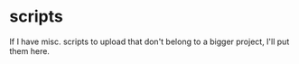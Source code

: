 # scripts
If I have misc. scripts to upload that don't belong to a bigger project, I'll put them here.

